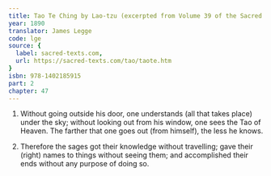 ```yaml
---
title: Tao Te Ching by Lao-tzu (excerpted from Volume 39 of the Sacred Books of the East.)
year: 1890
translator: James Legge
code: lge
source: {
  label: sacred-texts.com,
  url: https://sacred-texts.com/tao/taote.htm
}
isbn: 978-1402185915
part: 2
chapter: 47
---
```

1. Without going outside his door, one understands (all that takes
place) under the sky; without looking out from his window, one sees
the Tao of Heaven. The farther that one goes out (from himself), the
less he knows. 

2. Therefore the sages got their knowledge without travelling; gave
their (right) names to things without seeing them; and accomplished
their ends without any purpose of doing so.